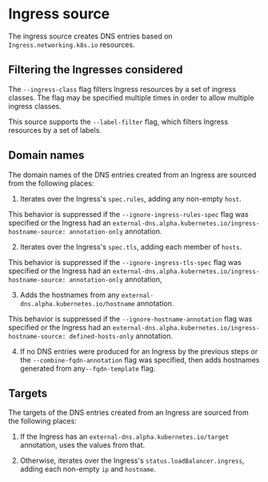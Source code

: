# Ingress source

The ingress source creates DNS entries based on `Ingress.networking.k8s.io` resources.

## Filtering the Ingresses considered

The `--ingress-class` flag filters Ingress resources by a set of ingress classes.
The flag may be specified multiple times in order to
allow multiple ingress classes.

This source supports the `--label-filter` flag, which filters Ingress resources
by a set of labels.

## Domain names

The domain names of the DNS entries created from an Ingress are sourced from the following places:

1. Iterates over the Ingress's `spec.rules`, adding any non-empty `host`.

  This behavior is suppressed if the `--ignore-ingress-rules-spec` flag was specified
or the Ingress had an
`external-dns.alpha.kubernetes.io/ingress-hostname-source: annotation-only` annotation.

2. Iterates over the Ingress's `spec.tls`, adding each member of `hosts`.

  This behavior is suppressed if the `--ignore-ingress-tls-spec` flag was specified
or the Ingress had an
`external-dns.alpha.kubernetes.io/ingress-hostname-source: annotation-only` annotation,

3. Adds the hostnames from any `external-dns.alpha.kubernetes.io/hostname` annotation.

  This behavior is suppressed if the `--ignore-hostname-annotation` flag was specified
or the Ingress had an
`external-dns.alpha.kubernetes.io/ingress-hostname-source: defined-hosts-only` annotation.

4. If no DNS entries were produced for an Ingress by the previous steps
or the `--combine-fqdn-annotation` flag was specified, then adds hostnames
generated from any`--fqdn-template` flag.

## Targets

The targets of the DNS entries created from an Ingress are sourced from the following places:

1. If the Ingress has an `external-dns.alpha.kubernetes.io/target` annotation, uses
the values from that.

2. Otherwise, iterates over the Ingress's `status.loadBalancer.ingress`,
adding each non-empty `ip` and `hostname`.
